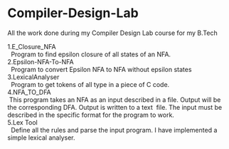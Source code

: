 # Compiler-Design-Lab
All the work done during my Compiler Design Lab course for my B.Tech 

1.E_Closure_NFA  <br />
&nbsp;  Program to find epsilon closure of all states of an NFA.  <br />
2.Epsilon-NFA-To-NFA  <br />
&nbsp;  Program to convert Epsilon NFA to NFA without epsilon states  <br />
3.LexicalAnalyser <br />
&nbsp;  Program to get tokens of all type in a piece of C code.<br />
4.NFA_TO_DFA <br />
&nbsp;This program takes an NFA as an input described in a file. Output will be the corresponding DFA. Output is written to a text &nbsp;file. The input must be described in the specific format for the program to work. <br />
5.Lex Tool<br />
&nbsp;  Define all the rules and parse the input program. I have implemented a simple lexical analyser.

